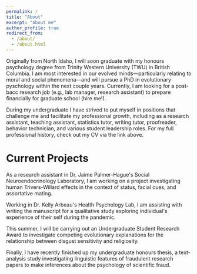 ```yaml
---
permalink: /
title: "About"
excerpt: "About me"
author_profile: true
redirect_from: 
  - /about/
  - /about.html
---
```


Originally from North Idaho, I will soon graduate with my honours psychology degree from Trinity Western University (TWU) in British Columbia. I am most interested in our evolved minds—particularly relating to moral and social phenomena—and will pursue a PhD in evolutionary pyschology within the next couple years. Currently, I am looking for a post-bacc research job (e.g., lab manager, research assistant) to prepare financially for graduate school (hire me!).

During my undergraduate I have strived to put myself in positions that challenge me and facilitate my professional growth, including as a research assistant, teaching assistant, statistics tutor, writing tutor, proofreader, behavior technician, and various student leadership roles. For my full professional history, check out my CV via the link above.

Current Projects
======
As a research assistant in Dr. Jaime Palmer-Hague's Social Neuroendocrinology Laboratory, I am working on a project investigating human Trivers-Willard effects in the context of status, facial cues, and assortative mating.

Working in Dr. Kelly Arbeau's Health Psychology Lab, I am assisting with writing the manuscript for a qualitative study exploring individual's experience of their self during the pandemic.

This summer, I will be carrying out an Undergraduate Student Research Award to investigate competing evolutionary explanations for the relationship between disgust sensitivity and religiosity.

Finally, I have recently finished up my undergraduate honours thesis, a text-analysis study investigating linguistic features of fraudulent research papers to make inferences about the psychology of scientific fraud.